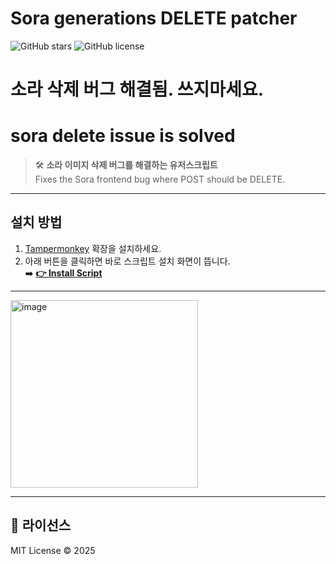 # Sora generations DELETE patcher

![GitHub stars](https://img.shields.io/github/stars/gurumnyang/sora-delete-patcher-userscript?style=for-the-badge&color=yellow)
![GitHub license](https://img.shields.io/github/license/gurumnyang/sora-delete-patcher-userscript?style=for-the-badge)

# 소라 삭제 버그 해결됨. 쓰지마세요.
# sora delete issue is solved

> 🛠️ **소라 이미지 삭제 버그를 해결하는 유저스크립트**  
> Fixes the Sora frontend bug where POST should be DELETE.

---

## 설치 방법
1. [Tampermonkey](https://www.tampermonkey.net/) 확장을 설치하세요.
2. 아래 버튼을 클릭하면 바로 스크립트 설치 화면이 뜹니다.  
➡️ **[👉 Install Script](https://raw.githubusercontent.com/gurumnyang/sora-delete-patcher-userscript/main/sora-delete-patcher.user.js)**

---

<img width="300" alt="image" src="https://github.com/user-attachments/assets/66ae725b-551c-40e4-b116-af3d34a0bfa2" />

---
## 📜 라이선스
MIT License © 2025
